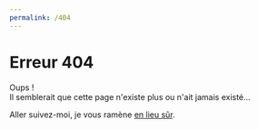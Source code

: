 ```yaml
---
permalink: /404
---
```


# Erreur 404

Oups !\
Il semblerait que cette page n'existe plus ou n'ait jamais existé…

Aller suivez-moi, je vous ramène [en lieu sûr](/).